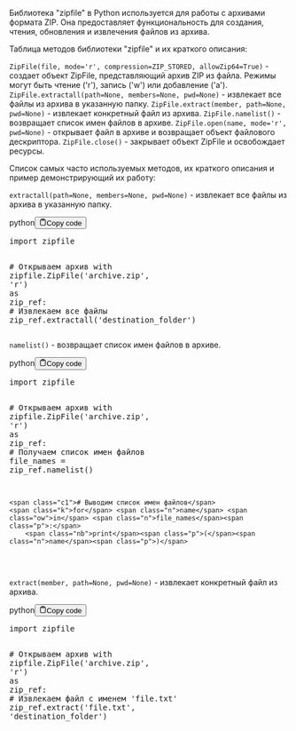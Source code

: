 <p>Библиотека "zipfile" в Python используется для работы с архивами формата ZIP.
Она предоставляет функциональность для создания, чтения, обновления и извлечения файлов из архива.</p>
<p>Таблица методов библиотеки "zipfile" и их краткого описания:</p>
<p><code>ZipFile(file, mode='r', compression=ZIP_STORED, allowZip64=True)</code> - создает объект ZipFile, представляющий архив ZIP из файла. Режимы могут быть чтение ('r'), запись ('w') или добавление ('a').
<code>ZipFile.extractall(path=None, members=None, pwd=None)</code> - извлекает все файлы из архива в указанную папку.
<code>ZipFile.extract(member, path=None, pwd=None)</code> - извлекает конкретный файл из архива.
<code>ZipFile.namelist()</code> - возвращает список имен файлов в архиве.
<code>ZipFile.open(name, mode='r', pwd=None)</code> - открывает файл в архиве и возвращает объект файлового дескриптора.
<code>ZipFile.close()</code> - закрывает объект ZipFile и освобождает ресурсы.</p>
<p>Список самых часто используемых методов, их краткого описания и пример демонстрирующий их работу:</p>
<p><code>extractall(path=None, members=None, pwd=None)</code> - извлекает все файлы из архива в указанную папку.</p>
<div class="code-element"><div class="lang-line"><text>python</text><button class="copy-button" id="code243b" onclick="copyCode(code243, code243b)"><svg stroke="currentColor" fill="none" stroke-width="2" viewBox="0 0 24 24" stroke-linecap="round" stroke-linejoin="round" class="h-4 w-4" height="1em" width="1em" xmlns="http://www.w3.org/2000/svg"><path d="M16 4h2a2 2 0 0 1 2 2v14a2 2 0 0 1-2 2H6a2 2 0 0 1-2-2V6a2 2 0 0 1 2-2h2"></path><rect x="8" y="2" width="8" height="4" rx="1" ry="1"></rect></svg><text>Copy code</text></button></div><div class="code" id="code243"><div class="highlight"><pre><span></span><span class="kn">import</span> <span class="nn">zipfile</span>

<span class="c1"># Открываем архив</span>
<span class="k">with</span> <span class="n">zipfile</span><span class="o">.</span><span class="n">ZipFile</span><span class="p">(</span><span class="s1">&#39;archive.zip&#39;</span><span class="p">,</span> <span class="s1">&#39;r&#39;</span><span class="p">)</span> <span class="k">as</span> <span class="n">zip_ref</span><span class="p">:</span>
    <span class="c1"># Извлекаем все файлы</span>
    <span class="n">zip_ref</span><span class="o">.</span><span class="n">extractall</span><span class="p">(</span><span class="s1">&#39;destination_folder&#39;</span><span class="p">)</span>
</pre></div></div></div>

<p><code>namelist()</code> - возвращает список имен файлов в архиве.</p>
<div class="code-element"><div class="lang-line"><text>python</text><button class="copy-button" id="code244b" onclick="copyCode(code244, code244b)"><svg stroke="currentColor" fill="none" stroke-width="2" viewBox="0 0 24 24" stroke-linecap="round" stroke-linejoin="round" class="h-4 w-4" height="1em" width="1em" xmlns="http://www.w3.org/2000/svg"><path d="M16 4h2a2 2 0 0 1 2 2v14a2 2 0 0 1-2 2H6a2 2 0 0 1-2-2V6a2 2 0 0 1 2-2h2"></path><rect x="8" y="2" width="8" height="4" rx="1" ry="1"></rect></svg><text>Copy code</text></button></div><div class="code" id="code244"><div class="highlight"><pre><span></span><span class="kn">import</span> <span class="nn">zipfile</span>

<span class="c1"># Открываем архив</span>
<span class="k">with</span> <span class="n">zipfile</span><span class="o">.</span><span class="n">ZipFile</span><span class="p">(</span><span class="s1">&#39;archive.zip&#39;</span><span class="p">,</span> <span class="s1">&#39;r&#39;</span><span class="p">)</span> <span class="k">as</span> <span class="n">zip_ref</span><span class="p">:</span>
    <span class="c1"># Получаем список имен файлов</span>
    <span class="n">file_names</span> <span class="o">=</span> <span class="n">zip_ref</span><span class="o">.</span><span class="n">namelist</span><span class="p">()</span>

    <span class="c1"># Выводим список имен файлов</span>
    <span class="k">for</span> <span class="n">name</span> <span class="ow">in</span> <span class="n">file_names</span><span class="p">:</span>
        <span class="nb">print</span><span class="p">(</span><span class="n">name</span><span class="p">)</span>
</pre></div></div></div>

<p><code>extract(member, path=None, pwd=None)</code> - извлекает конкретный файл из архива.</p>
<div class="code-element"><div class="lang-line"><text>python</text><button class="copy-button" id="code245b" onclick="copyCode(code245, code245b)"><svg stroke="currentColor" fill="none" stroke-width="2" viewBox="0 0 24 24" stroke-linecap="round" stroke-linejoin="round" class="h-4 w-4" height="1em" width="1em" xmlns="http://www.w3.org/2000/svg"><path d="M16 4h2a2 2 0 0 1 2 2v14a2 2 0 0 1-2 2H6a2 2 0 0 1-2-2V6a2 2 0 0 1 2-2h2"></path><rect x="8" y="2" width="8" height="4" rx="1" ry="1"></rect></svg><text>Copy code</text></button></div><div class="code" id="code245"><div class="highlight"><pre><span></span><span class="kn">import</span> <span class="nn">zipfile</span>

<span class="c1"># Открываем архив</span>
<span class="k">with</span> <span class="n">zipfile</span><span class="o">.</span><span class="n">ZipFile</span><span class="p">(</span><span class="s1">&#39;archive.zip&#39;</span><span class="p">,</span> <span class="s1">&#39;r&#39;</span><span class="p">)</span> <span class="k">as</span> <span class="n">zip_ref</span><span class="p">:</span>
    <span class="c1"># Извлекаем файл с именем &#39;file.txt&#39;</span>
    <span class="n">zip_ref</span><span class="o">.</span><span class="n">extract</span><span class="p">(</span><span class="s1">&#39;file.txt&#39;</span><span class="p">,</span> <span class="s1">&#39;destination_folder&#39;</span><span class="p">)</span>
</pre></div></div></div>